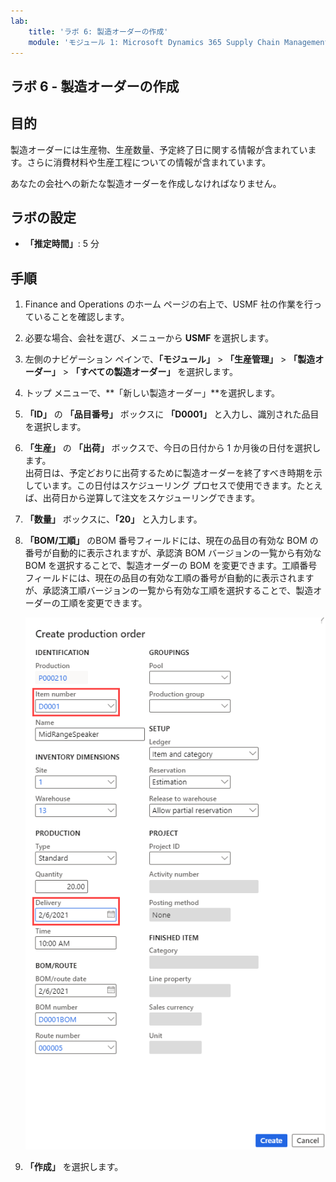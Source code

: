 ```yaml
---
lab:
    title: 'ラボ 6: 製造オーダーの作成'
    module: 'モジュール 1: Microsoft Dynamics 365 Supply Chain Management の基礎を学ぶ'
---
```


## ラボ 6 - 製造オーダーの作成

## 目的

製造オーダーには生産物、生産数量、予定終了日に関する情報が含まれています。さらに消費材料や生産工程についての情報が含まれています。

あなたの会社への新たな製造オーダーを作成しなければなりません。

## ラボの設定

   - **「推定時間」**: 5 分

## 手順

1. Finance and Operations のホーム ページの右上で、USMF 社の作業を行っていることを確認します。

1. 必要な場合、会社を選び、メニューから **USMF** を選択します。

1. 左側のナビゲーション ペインで、**「モジュール」** > **「生産管理」** > **「製造オーダー」** > **「すべての製造オーダー」** を選択します。

1. トップ メニューで、**「新しい製造オーダー」**を選択します。

1. **「ID」** の **「品目番号」** ボックスに **「D0001」** と入力し、識別された品目を選択します。

1. **「生産」** の **「出荷」** ボックスで、今日の日付から 1 か月後の日付を選択します。  
    出荷日は、予定どおりに出荷するために製造オーダーを終了すべき時期を示しています。この日付はスケジューリング プロセスで使用できます。たとえば、出荷日から逆算して注文をスケジューリングできます。

1. **「数量」** ボックスに、**「20」** と入力します。

1. **「BOM/工順」** のBOM 番号フィールドには、現在の品目の有効な BOM の番号が自動的に表示されますが、承認済 BOM バージョンの一覧から有効な BOM を選択することで、製造オーダーの BOM を変更できます。工順番号フィールドには、現在の品目の有効な工順の番号が自動的に表示されますが、承認済工順バージョンの一覧から有効な工順を選択することで、製造オーダーの工順を変更できます。

    ![完成した「製造オーダーの作成」ペインを表示したスクリーンショット](./media/lp1-m4-new-production-order-pane.png)

1. **「作成」** を選択します。
